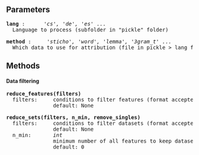 

## Parameters
<pre>
<b>lang</b> :      <i>'cs', 'de', 'es' ...</i> 
  Language to process (subfolder in "pickle" folder)  

<b>method</b> :     <i>'sticho', 'word', 'lemma', '3gram_t' ...</i>
  Which data to use for attribution (file in pickle > lang folder)
</pre>

## Methods
#### Data filtering
<pre>
<b>reduce_features(filters)</b>
  filters:     conditions to filter features (format accepted by pandas .query method)
               default: None

<b>reduce_sets(filters, n_min, remove_singles)</b>
  filters:     conditions to filter datasets (format accepted by pandas .query method)
               default: None
  n_min:       <i>int</i>
               minimum number of all features to keep dataset
               default: 0

</pre>
